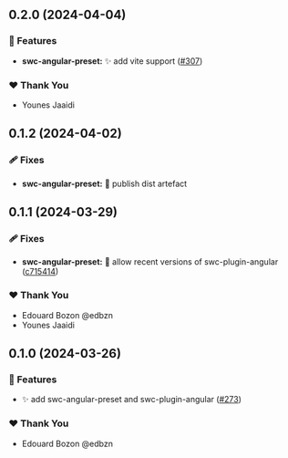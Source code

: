 ## 0.2.0 (2024-04-04)


### 🚀 Features

- **swc-angular-preset:** ✨ add vite support ([#307](https://github.com/jscutlery/devkit/pull/307))


### ❤️  Thank You

- Younes Jaaidi

## 0.1.2 (2024-04-02)

### 🩹 Fixes

- **swc-angular-preset:** 🐞 publish dist artefact


## 0.1.1 (2024-03-29)


### 🩹 Fixes

- **swc-angular-preset:** 🐞 allow recent versions of swc-plugin-angular ([c715414](https://github.com/jscutlery/devkit/commit/c715414))


### ❤️  Thank You

- Edouard Bozon @edbzn
- Younes Jaaidi

## 0.1.0 (2024-03-26)


### 🚀 Features

- ✨ add swc-angular-preset and swc-plugin-angular ([#273](https://github.com/jscutlery/devkit/pull/273))


### ❤️  Thank You

- Edouard Bozon @edbzn
